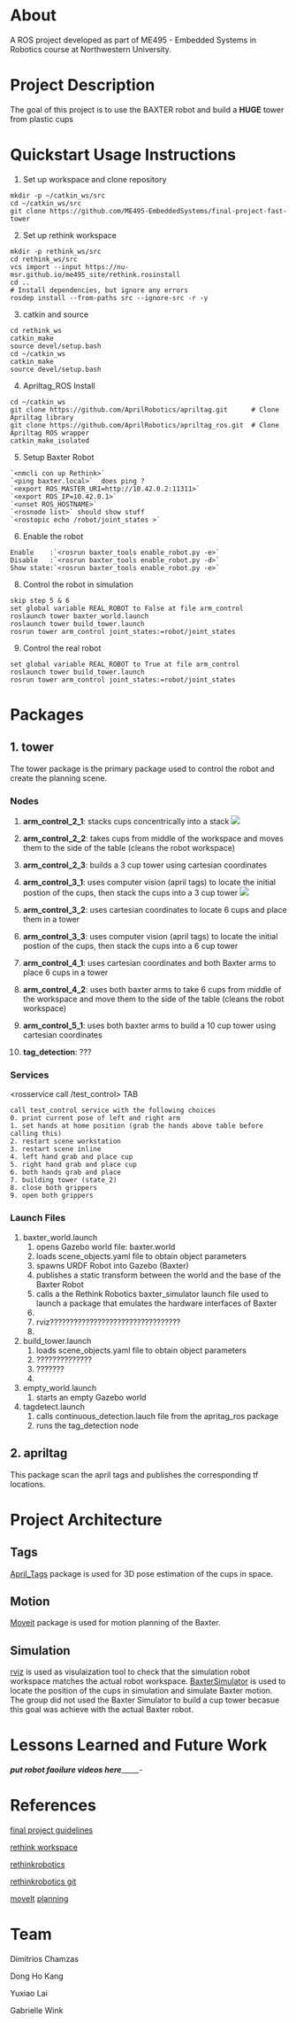 # About
A ROS project developed as part of ME495 - Embedded Systems in Robotics course at Northwestern University.

# Project Description
The goal of this project is to use the BAXTER robot and build a **HUGE** tower from plastic cups

# Quickstart Usage Instructions
1. Set up workspace and clone repository
```
mkdir -p ~/catkin_ws/src
cd ~/catkin_ws/src
git clone https://github.com/ME495-EmbeddedSystems/final-project-fast-tower 
```
2. Set up rethink workspace
```
mkdir -p rethink_ws/src
cd rethink_ws/src
vcs import --input https://nu-msr.github.io/me495_site/rethink.rosinstall
cd ..
# Install dependencies, but ignore any errors
rosdep install --from-paths src --ignore-src -r -y 
```
3. catkin and source
```
cd rethink_ws
catkin_make
source devel/setup.bash
cd ~/catkin_ws
catkin_make
source devel/setup.bash
```
4. Apriltag_ROS Install
```
cd ~/catkin_ws
git clone https://github.com/AprilRobotics/apriltag.git      # Clone Apriltag library
git clone https://github.com/AprilRobotics/apriltag_ros.git  # Clone Apriltag ROS wrapper
catkin_make_isolated  
```
5. Setup Baxter Robot
```
`<nmcli con up Rethink>`
`<ping baxter.local>`  does ping ? 
`<export ROS_MASTER_URI=http://10.42.0.2:11311>`
`<export ROS_IP=10.42.0.1>`
`<unset ROS_HOSTNAME>`
`<rosnode list>` should show stuff
`<rostopic echo /robot/joint_states >`
```
6. Enable the robot
```
Enable    :`<rosrun baxter_tools enable_robot.py -e>`
Disable   :`<rosrun baxter_tools enable_robot.py -d>`
Show state:`<rosrun baxter_tools enable_robot.py -e>`
```
8. Control the robot in simulation
```
skip step 5 & 6 
set global variable REAL_ROBOT to False at file arm_control
roslaunch tower baxter_world.launch
roslaunch tower build_tower.launch
rosrun tower arm_control joint_states:=robot/joint_states
```


9. Control the real robot
```
set global variable REAL_ROBOT to True at file arm_control
roslaunch tower build_tower.launch
rosrun tower arm_control joint_states:=robot/joint_states
```

# Packages
## 1. tower
The tower package is the primary package used to control the robot and create the planning scene. 
### Nodes
1. **arm_control_2_1**: stacks cups concentrically into a stack
![](https://drive.google.com/file/d/1s5hzuRjC6xggcV8JQsPUKG9TRFy-wpE5/view?usp=sharing)
2. **arm_control_2_2**: takes cups from middle of the workspace and moves them to the side of the table (cleans the robot workspace)
3. **arm_control_2_3**: builds a 3 cup tower using cartesian coordinates
4. **arm_control_3_1**: uses computer vision (april tags) to locate the initial postion of the cups, then stack the cups into a 3 cup tower 
![](https://drive.google.com/file/d/194e5V0f9VPYthNb1bZZ_MKHvIUMdgzCD/view?usp=sharing)
5. **arm_control_3_2**: uses cartesian coordinates to locate 6 cups and place them in a tower
6. **arm_control_3_3**: uses computer vision (april tags) to locate the initial postion of the cups, then stack the cups into a 6 cup tower 
7. **arm_control_4_1**: uses cartesian coordinates and both Baxter arms to place 6 cups in a tower 
8. **arm_control_4_2**: uses both baxter arms to take 6 cups from middle of the workspace and move them to the side of the table (cleans the robot workspace)
9. **arm_control_5_1**: uses both baxter arms to build a 10 cup tower using cartesian coordinates
![]()

1.  **tag_detection**: ??? 
    
### Services 
<rosservice call /test_control> TAB
```   
call test_control service with the following choices
0. print current pose of left and right arm
1. set hands at home position (grab the hands above table before calling this)
2. restart scene workstation
3. restart scene inline
4. left hand grab and place cup
5. right hand grab and place cup
6. both hands grab and place
7. building tower (state_2)
8. close both grippers
9. open both grippers
```

### Launch Files
1. baxter_world.launch
   1. opens Gazebo world file: baxter.world
   2. loads scene_objects.yaml file to obtain object parameters
   3. spawns URDF Robot into Gazebo (Baxter)
   4. publishes a static transform between the world and the base of the Baxter Robot
   5. calls a the Rethink Robotics baxter_simulator launch file used to launch a package that emulates the hardware interfaces of Baxter
   6. 
   7. rviz?????????????????????????????????
   8. 
2. build_tower.launch
   1. loads scene_objects.yaml file to obtain object parameters
   2. ??????????????
   3. ???????
   4. 
3. empty_world.launch
   1. starts an empty Gazebo world
4. tagdetect.launch
   1. calls continuous_detection.lauch file from the apritag_ros package
   2. runs the tag_detection node

## 2. apriltag
This package scan the april tags and publishes the corresponding tf locations.


# Project Architecture

## Tags
[April_Tags](http://wiki.ros.org/apriltag_ros) package is used for 3D pose estimation of the cups in space. 
## Motion
[Moveit](https://moveit.ros.org/) package is used for motion planning of the Baxter.
## Simulation
[rviz](http://wiki.ros.org/rviz) is used as visulaization tool to check that the simulation robot workspace matches the actual robot workspace. 
[BaxterSimulator](https://sdk.rethinkrobotics.com/wiki/Baxter_Simulator) is used to locate the position of the cups in simulation and simulate Baxter motion. The group did not used the Baxter Simulator to build a cup tower becasue this goal was achieve with the actual Baxter robot. 

# Lessons Learned and Future Work
_________put robot faoilure videos here______________-


# References
[final project guidelines](https://nu-msr.github.io/me495_site/final_project2020.html)

[rethink workspace](https://nu-msr.github.io/me495_site/lecture13_rethink.html)

[rethinkrobotics](https://sdk.rethinkrobotics.com/wiki/Home)

[rethinkrobotics git](https://github.com/RethinkRobotics/)

[moveIt](https://sdk.rethinkrobotics.com/wiki/MoveIt_Tutorial)
[planning](https://github.com/ros-planning/moveit_robots/tree/kinetic-devel/baxter/baxter_moveit_config/config)

# Team
Dimitrios Chamzas 

Dong Ho Kang

Yuxiao Lai

Gabrielle Wink




